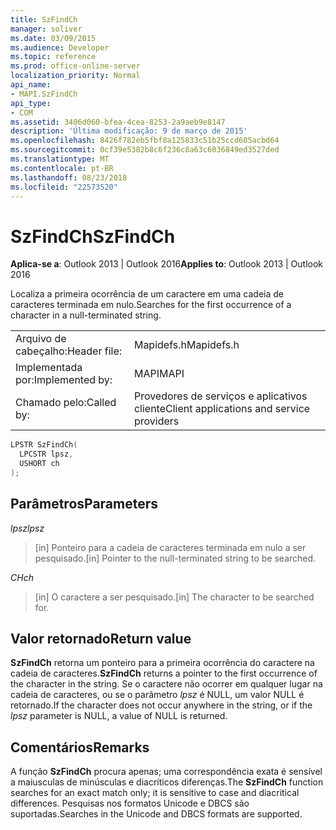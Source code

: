 ```yaml
---
title: SzFindCh
manager: soliver
ms.date: 03/09/2015
ms.audience: Developer
ms.topic: reference
ms.prod: office-online-server
localization_priority: Normal
api_name:
- MAPI.SzFindCh
api_type:
- COM
ms.assetid: 3406d060-bfea-4cea-8253-2a9aeb9e8147
description: 'Última modificação: 9 de março de 2015'
ms.openlocfilehash: 8426f782eb5fbf8a125833c51b25ccd605acbd64
ms.sourcegitcommit: 0cf39e5382b8c6f236c8a63c6036849ed3527ded
ms.translationtype: MT
ms.contentlocale: pt-BR
ms.lasthandoff: 08/23/2018
ms.locfileid: "22573520"
---
```

# <a name="szfindch"></a><span data-ttu-id="2a1e6-103">SzFindCh</span><span class="sxs-lookup"><span data-stu-id="2a1e6-103">SzFindCh</span></span>
 
<span data-ttu-id="2a1e6-104">**Aplica-se a**: Outlook 2013 | Outlook 2016</span><span class="sxs-lookup"><span data-stu-id="2a1e6-104">**Applies to**: Outlook 2013 | Outlook 2016</span></span> 
  
<span data-ttu-id="2a1e6-105">Localiza a primeira ocorrência de um caractere em uma cadeia de caracteres terminada em nulo.</span><span class="sxs-lookup"><span data-stu-id="2a1e6-105">Searches for the first occurrence of a character in a null-terminated string.</span></span> 
  
|||
|:-----|:-----|
|<span data-ttu-id="2a1e6-106">Arquivo de cabeçalho:</span><span class="sxs-lookup"><span data-stu-id="2a1e6-106">Header file:</span></span>  <br/> |<span data-ttu-id="2a1e6-107">Mapidefs.h</span><span class="sxs-lookup"><span data-stu-id="2a1e6-107">Mapidefs.h</span></span>  <br/> |
|<span data-ttu-id="2a1e6-108">Implementada por:</span><span class="sxs-lookup"><span data-stu-id="2a1e6-108">Implemented by:</span></span>  <br/> |<span data-ttu-id="2a1e6-109">MAPI</span><span class="sxs-lookup"><span data-stu-id="2a1e6-109">MAPI</span></span>  <br/> |
|<span data-ttu-id="2a1e6-110">Chamado pelo:</span><span class="sxs-lookup"><span data-stu-id="2a1e6-110">Called by:</span></span>  <br/> |<span data-ttu-id="2a1e6-111">Provedores de serviços e aplicativos cliente</span><span class="sxs-lookup"><span data-stu-id="2a1e6-111">Client applications and service providers</span></span>  <br/> |
   
```cpp
LPSTR SzFindCh(
  LPCSTR lpsz,
  USHORT ch
);
```

## <a name="parameters"></a><span data-ttu-id="2a1e6-112">Parâmetros</span><span class="sxs-lookup"><span data-stu-id="2a1e6-112">Parameters</span></span>

<span data-ttu-id="2a1e6-113">_lpsz_</span><span class="sxs-lookup"><span data-stu-id="2a1e6-113">_lpsz_</span></span>
  
> <span data-ttu-id="2a1e6-114">[in] Ponteiro para a cadeia de caracteres terminada em nulo a ser pesquisado.</span><span class="sxs-lookup"><span data-stu-id="2a1e6-114">[in] Pointer to the null-terminated string to be searched.</span></span> 
    
<span data-ttu-id="2a1e6-115">_CH_</span><span class="sxs-lookup"><span data-stu-id="2a1e6-115">_ch_</span></span>
  
> <span data-ttu-id="2a1e6-116">[in] O caractere a ser pesquisado.</span><span class="sxs-lookup"><span data-stu-id="2a1e6-116">[in] The character to be searched for.</span></span>
    
## <a name="return-value"></a><span data-ttu-id="2a1e6-117">Valor retornado</span><span class="sxs-lookup"><span data-stu-id="2a1e6-117">Return value</span></span>

<span data-ttu-id="2a1e6-118">**SzFindCh** retorna um ponteiro para a primeira ocorrência do caractere na cadeia de caracteres.</span><span class="sxs-lookup"><span data-stu-id="2a1e6-118">**SzFindCh** returns a pointer to the first occurrence of the character in the string.</span></span> <span data-ttu-id="2a1e6-119">Se o caractere não ocorrer em qualquer lugar na cadeia de caracteres, ou se o parâmetro _lpsz_ é NULL, um valor NULL é retornado.</span><span class="sxs-lookup"><span data-stu-id="2a1e6-119">If the character does not occur anywhere in the string, or if the  _lpsz_ parameter is NULL, a value of NULL is returned.</span></span> 
  
## <a name="remarks"></a><span data-ttu-id="2a1e6-120">Comentários</span><span class="sxs-lookup"><span data-stu-id="2a1e6-120">Remarks</span></span>

<span data-ttu-id="2a1e6-121">A função **SzFindCh** procura apenas; uma correspondência exata é sensível a maiusculas de minúsculas e diacríticos diferenças.</span><span class="sxs-lookup"><span data-stu-id="2a1e6-121">The **SzFindCh** function searches for an exact match only; it is sensitive to case and diacritical differences.</span></span> <span data-ttu-id="2a1e6-122">Pesquisas nos formatos Unicode e DBCS são suportadas.</span><span class="sxs-lookup"><span data-stu-id="2a1e6-122">Searches in the Unicode and DBCS formats are supported.</span></span> 
  

